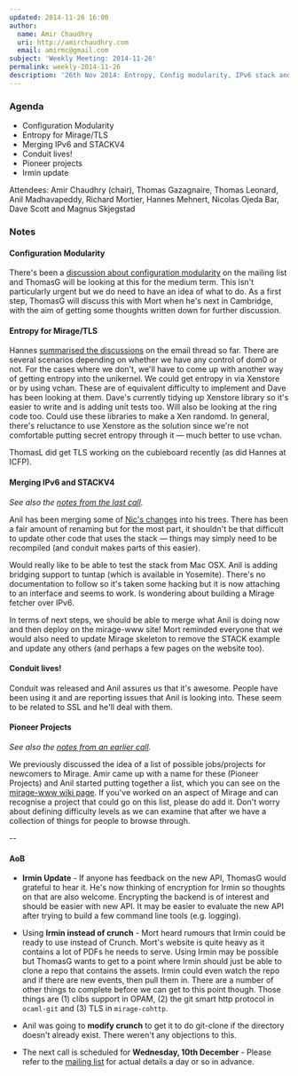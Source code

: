 ```yaml
---
updated: 2014-11-26 16:00
author:
  name: Amir Chaudhry
  uri: http://amirchaudhry.com
  email: amirmc@gmail.com
subject: 'Weekly Meeting: 2014-11-26'
permalink: weekly-2014-11-26
description: '26th Nov 2014: Entropy, Config modularity, IPv6 stack and Pioneer projects'
---
```


### Agenda ###

- Configuration Modularity
- Entropy for Mirage/TLS
- Merging IPv6 and STACKV4
- Conduit lives!
- Pioneer projects
- Irmin update

Attendees: Amir Chaudhry (chair), Thomas Gazagnaire, Thomas Leonard,
Anil Madhavapeddy, Richard Mortier, Hannes Mehnert, Nicolas Ojeda Bar,
Dave Scott and Magnus Skjegstad


### Notes ###

#### Configuration Modularity ####

There's been a [discussion about configuration modularity][module-thread] on
the mailing list and ThomasG will be looking at this for the medium term. This
isn't particularly urgent but we do need to have an idea of what to do. As a
first step, ThomasG will discuss this with Mort when he's next in Cambridge,
with the aim of getting some thoughts written down for further discussion. 

[module-thread]: http://lists.xenproject.org/archives/html/mirageos-devel/2014-11/msg00094.html


#### Entropy for Mirage/TLS ####

Hannes [summarised the discussions][entropy-thread] on the email thread so far.
There are several scenarios depending on whether we have any control of dom0
or not. For the cases where we don't, we'll have to come up with another way
of getting entropy into the unikernel.  We could get entropy in via Xenstore
or by using vchan. These are of equivalent difficulty to implement and Dave
has been looking at them. Dave's currently tidying up Xenstore library so it's
easier to write and is adding unit tests too. Will also be looking at the ring
code too. Could use these libraries to make a Xen randomd. In general, there's
reluctance to use Xenstore as the solution since we're not comfortable putting
secret entropy through it — much better to use vchan. 

ThomasL did get TLS working on the cubieboard recently (as did Hannes at ICFP).

[entropy-thread]: http://lists.xenproject.org/archives/html/mirageos-devel/2014-11/msg00146.html

#### Merging IPv6 and STACKV4 ####

*See also the [notes from the last call][prev-ipv6].*

Anil has been merging some of [Nic's changes][ipv6-patch] into his trees.
There has been a fair amount of renaming but for the most part, it shouldn't
be that difficult to update other code that uses the stack — things may simply
need to be recompiled (and conduit makes parts of this easier).

Would really like to be able to test the stack from Mac OSX. Anil is adding
bridging support to tuntap (which is available in Yosemite). There's no
documentation to follow so it's taken some hacking but it is now attaching to
an interface and seems to work. Is wondering about building a Mirage fetcher
over IPv6.

In terms of next steps, we should be able to merge what Anil is doing now and
then deploy on the mirage-www site!  Mort reminded everyone that we would also
need to update Mirage skeleton to remove the STACK example and update any
others (and perhaps a few pages on the website too). 

[prev-ipv6]: https://mirage.io/wiki/weekly-2014-11-12#IPv6patchset
[ipv6-patch]: https://github.com/mirage/mirage/pull/319

#### Conduit lives! ####

Conduit was released and Anil assures us that it's awesome. People have been
using it and are reporting issues that Anil is looking into. These seem to be
related to SSL and he'll deal with them.

#### Pioneer Projects ####

*See also the [notes from an earlier call][prev-junior].*

We previously discussed the idea of a list of possible jobs/projects for
newcomers to Mirage. Amir came up with a name for these (Pioneer Projects) and
Anil started putting together a list, which you can see on the
[mirage-www wiki page][pioneer]. If you've worked on an aspect of Mirage and
can recognise a project that could go on this list, please do add it. Don't
worry about defining difficulty levels as we can examine that after we have a
collection of things for people to browse through.

[prev-junior]: https://mirage.io/wiki/weekly-2014-10-28#Miragetaskslistfornewcomers
[pioneer]: https://github.com/mirage/mirage-www/wiki/Pioneer-Projects

-- 

#### AoB ####

- **Irmin Update** - If anyone has feedback on the new API, ThomasG would
grateful to hear it. He's now thinking of encryption for Irmin so thoughts on
that are also welcome. Encrypting the backend is of interest and should be
easier with new API. It may be easier to evaluate the new API after trying to
build a few command line tools (e.g. logging).

- Using **Irmin instead of crunch** - Mort heard rumours that Irmin could be
ready to use instead of Crunch.  Mort's website is quite heavy as it contains
a lot of PDFs he needs to serve. Using Irmin may be possible but ThomasG wants
to get to a point where Irmin should just be able to clone a repo that
contains the assets. Irmin could even watch the repo and if there are new
events, then pull them in. There are a number of other things to complete
before we can get to this point though. Those things are (1) clibs support in
OPAM, (2) the git smart http protocol in `ocaml-git` and (3) TLS in
`mirage-cohttp`.

- Anil was going to **modify crunch** to get it to do git-clone if the
directory doesn't already exist. There weren't any objections to this.

- The next call is scheduled for **Wednesday, 10th December** - Please refer
to the [mailing list][mir-mail] for actual details a day or so in advance.

[mir-mail]: http://lists.xenproject.org/cgi-bin/mailman/listinfo/mirageos-devel

